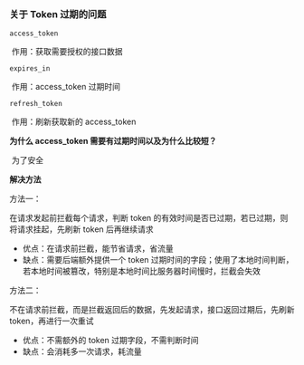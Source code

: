 ### 关于 Token 过期的问题

`access_token`

​	作用：获取需要授权的接口数据

`expires_in`

​	作用：access_token 过期时间

`refresh_token`

​	作用：刷新获取新的 access_token 

**为什么 access_token 需要有过期时间以及为什么比较短？**

​	为了安全

**解决方法**

方法一：

在请求发起前拦截每个请求，判断 token 的有效时间是否已过期，若已过期，则将请求挂起，先刷新 token 后再继续请求

* 优点：在请求前拦截，能节省请求，省流量
* 缺点：需要后端额外提供一个 token 过期时间的字段；使用了本地时间判断，若本地时间被篡改，特别是本地时间比服务器时间慢时，拦截会失效

方法二：

不在请求前拦截，而是拦截返回后的数据，先发起请求，接口返回过期后，先刷新 token，再进行一次重试

* 优点：不需额外的 token 过期字段，不需判断时间
* 缺点：会消耗多一次请求，耗流量



